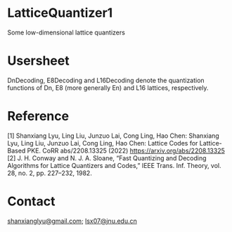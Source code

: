 # LatticeQuantizer1
Some low-dimensional lattice quantizers

# Usersheet
DnDecoding, E8Decoding and L16Decoding denote the quantization functions of Dn, E8 (more generally En) and L16 lattices, respectively.

# Reference
[1] Shanxiang Lyu, Ling Liu, Junzuo Lai, Cong Ling, Hao Chen: 	Shanxiang Lyu, Ling Liu, Junzuo Lai, Cong Ling, Hao Chen: Lattice Codes for Lattice-Based PKE. CoRR abs/2208.13325 (2022) https://arxiv.org/abs/2208.13325
[2] J. H. Conway and N. J. A. Sloane, “Fast Quantizing and Decoding Algorithms for Lattice Quantizers and Codes,” IEEE Trans. Inf. Theory, vol. 28, no. 2, pp. 227–232, 1982.

# Contact
shanxianglyu@gmail.com; lsx07@jnu.edu.cn
